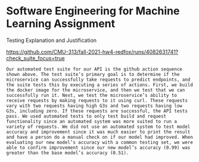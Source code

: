 # Software Engineering for Machine Learning Assignment

Testing Explanation and Justification  

https://github.com/CMU-313/fall-2021-hw4-redfox/runs/4082631741?check_suite_focus=true  

	Our automated test suite for our API is the github action sequence shown above. The test suite’s primary goal is to determine if the microservice can successfully take requests to predict endpoints, and the suite tests this by executing a series of actions. First, we build the docker image for the microservice, and then we test that we can successfully run it. Next, we test the microservice’s ability to receive requests by making requests to it using curl. These requests vary with two requests having high G3s and two requests having low G3s, including zero. If these requests are successful, the API tests pass. We used automated tests to only test build and request functionality since an automated system was more suited to run a variety of requests. We did not use an automated system to test model accuracy and improvement since it was much easier to print the result and have a person do a manual check on if our model had improved. When evaluating our new model’s accuracy with a common testing set, we were able to confirm improvement since our new model’s accuracy (0.99) was greater than the base model’s accuracy (0.51).
